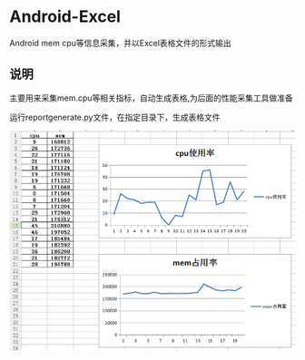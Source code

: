 # Android-Excel
Android mem cpu等信息采集，并以Excel表格文件的形式输出

## 说明
主要用来采集mem.cpu等相关指标，自动生成表格,为后面的性能采集工具做准备

运行reportgenerate.py文件，在指定目录下，生成表格文件

![image](https://github.com/NJ-zero/Android-Excel/raw/master/excel.png)
